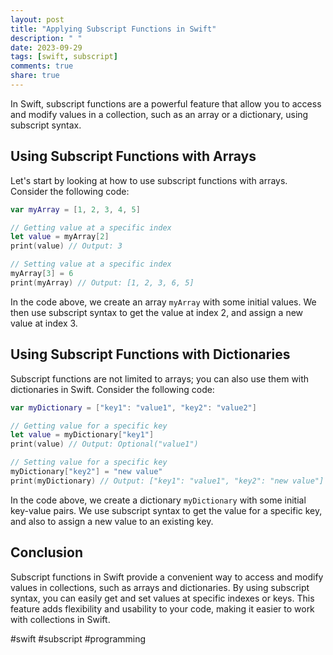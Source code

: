 ```yaml
---
layout: post
title: "Applying Subscript Functions in Swift"
description: " "
date: 2023-09-29
tags: [swift, subscript]
comments: true
share: true
---
```


In Swift, subscript functions are a powerful feature that allow you to access and modify values in a collection, such as an array or a dictionary, using subscript syntax. 

## Using Subscript Functions with Arrays

Let's start by looking at how to use subscript functions with arrays. Consider the following code:

```swift
var myArray = [1, 2, 3, 4, 5]

// Getting value at a specific index
let value = myArray[2]
print(value) // Output: 3

// Setting value at a specific index
myArray[3] = 6
print(myArray) // Output: [1, 2, 3, 6, 5]
```

In the code above, we create an array `myArray` with some initial values. We then use subscript syntax to get the value at index 2, and assign a new value at index 3.

## Using Subscript Functions with Dictionaries

Subscript functions are not limited to arrays; you can also use them with dictionaries in Swift. Consider the following code:

```swift
var myDictionary = ["key1": "value1", "key2": "value2"]

// Getting value for a specific key
let value = myDictionary["key1"]
print(value) // Output: Optional("value1")

// Setting value for a specific key
myDictionary["key2"] = "new value"
print(myDictionary) // Output: ["key1": "value1", "key2": "new value"]
```

In the code above, we create a dictionary `myDictionary` with some initial key-value pairs. We use subscript syntax to get the value for a specific key, and also to assign a new value to an existing key.

## Conclusion

Subscript functions in Swift provide a convenient way to access and modify values in collections, such as arrays and dictionaries. By using subscript syntax, you can easily get and set values at specific indexes or keys. This feature adds flexibility and usability to your code, making it easier to work with collections in Swift.

#swift #subscript #programming